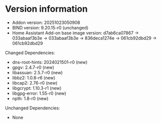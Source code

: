 # Version information

 * Addon version: 20251023050908
 * BIND version: 9.20.15-r0 (unchanged)
 * Home Assistant Add-on base image version: d7ab6ca07867 -> 033abaaf3b3e -> 033abaaf3b3e -> 836deca1274e -> 061cb92dbd29 -> 061cb92dbd29

Changed Dependencies:
 * dns-root-hints: 2024021501-r0 (new)
 * gpgv: 2.4.7-r0 (new)
 * libassuan: 2.5.7-r0 (new)
 * libbz2: 1.0.8-r6 (new)
 * libcap2: 2.76-r0 (new)
 * libgcrypt: 1.10.3-r1 (new)
 * libgpg-error: 1.55-r0 (new)
 * npth: 1.8-r0 (new)

Unchanged Dependencies:
 * None
